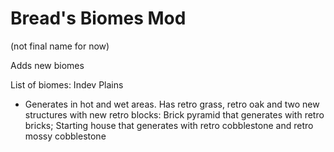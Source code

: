# Bread's Biomes Mod 
(not final name for now)

Adds new biomes

List of biomes:
Indev Plains
* Generates in hot and wet areas. Has retro grass, retro oak and two new structures with new retro blocks: Brick pyramid that generates with retro bricks; Starting house that generates with retro cobblestone and retro mossy cobblestone
